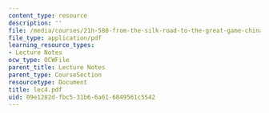 ```yaml
---
content_type: resource
description: ''
file: /media/courses/21h-580-from-the-silk-road-to-the-great-game-china-russia-and-central-eurasia-fall-2003/09e1282dfbc531b66a616849561c5542_lec4.pdf
file_type: application/pdf
learning_resource_types:
- Lecture Notes
ocw_type: OCWFile
parent_title: Lecture Notes
parent_type: CourseSection
resourcetype: Document
title: lec4.pdf
uid: 09e1282d-fbc5-31b6-6a61-6849561c5542
---
```

